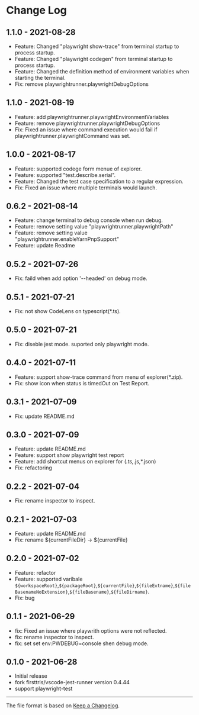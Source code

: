 # Change Log

## 1.1.0 - 2021-08-28

- Feature: Changed "playwright show-trace" from terminal startup to process startup.
- Feature: Changed "playwright codegen" from terminal startup to process startup.
- Feature: Changed the definition method of environment variables when starting the terminal.
- Fix: remove playwrightrunner.playwrightDebugOptions

## 1.1.0 - 2021-08-19

- Feature: add playwrightrunner.playwrightEnvironmentVariables
- Feature: remove playwrightrunner.playwrightDebugOptions
- Fix: Fixed an issue where command execution would fail if playwrightrunner.playwrightCommand was set.

## 1.0.0 - 2021-08-17

- Feature: supported codege form menue of explorer.
- Feature: supported "test.describe.serial".
- Feature: Changed the test case specification to a regular expression.
- Fix: Fixed an issue where multiple terminals would launch.

## 0.6.2 - 2021-08-14

- Feature: change terminal to debug console when run debug.
- Feature: remove setting value "playwrightrunner.playwrightPath"
- Feature: remove setting value "playwrightrunner.enableYarnPnpSupport"
- Feature: update Readme

## 0.5.2 - 2021-07-26

- Fix: faild when add option '--headed' on debug mode.

## 0.5.1 - 2021-07-21

- Fix: not show CodeLens on typescript(*.ts).

## 0.5.0 - 2021-07-21

- Fix: diseble jest mode. suported only playwright mode.

## 0.4.0 - 2021-07-11

- Feature: support show-trace command from menu of explorer(*.zip).
- Fix: show icon when status is timedOut on Test Report.

## 0.3.1 - 2021-07-09

- Fix: update README.md

## 0.3.0 - 2021-07-09

- Feature: update README.md
- Feature: support show playwright test report
- Feature: add shortcut menus on explorer for (*.ts,*.js,*.json)
- Fix: refactoring

## 0.2.2 - 2021-07-04

- Fix: rename inspector to inspect.

## 0.2.1 - 2021-07-03

- Feature: update README.md
- Fix: rename ${currentFileDir} -> ${currentFile}

## 0.2.0 - 2021-07-02

- Feature: refactor
- Feature: supported varibale ``${workspaceRoot}``,``${packageRoot}``,``${currentFile}``,``${fileExtname}``,``${fileBasenameNoExtension}``,``${fileBasename}``,``${fileDirname}``.
- Fix: bug
  
## 0.1.1 - 2021-06-29

- fix: Fixed an issue where playwrith options were not reflected.
- fix: rename inspector to inspect.
- fix: set set env:PWDEBUG=console shen debug mode.

## 0.1.0 - 2021-06-28

- Initial release
- fork firsttris/vscode-jest-runner version 0.4.44
- support playwright-test

---

The file format is based on [Keep a Changelog](http://keepachangelog.com/).
